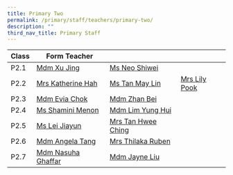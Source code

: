 ```yaml
---
title: Primary Two
permalink: /primary/staff/teachers/primary-two/
description: ""
third_nav_title: Primary Staff
---
```

| Class | Form Teacher | ||
| -------- | -------- | -------- |-------- |
|P2.1|[Mdm Xu Jing](xu_jing@schools.gov.sg)|[Ms Neo Shiwei](neo_shiwei@schools.gov.sg)|
|P2.2|[Mrs Katherine Hah ](katherine_loi_huay_kiew@schools.gov.sg)|[Ms Tan May Lin](tan_may_lin@schools.gov.sg)|[Mrs Lily Pook](pook_lily@moe.edu.sg ) |
|P2.3|[Mdm Evia Chok](chiok_suat_cheng@schools.gov.sg)|[Mdm Zhan Bei](zhan_bei@schools.gov.sg)|
|P2.4|[Ms Shamini Menon](shamini_menon@schools.gov.sg)|[Mdm Lim Yung Hui](lim_yung_hui@schools.gov.sg)|
|P2.5|[Ms Lei Jiayun](lei_jiayun@schools.gov.sg)|[Mrs Tan Hwee Ching ](tan_sian_huang@schools.gov.sg)|
|P2.6|[Mdm Angela Tang ](angela_tang_wai_yu@schools.gov.sg)|[Mrs Thilaka Ruben](thilaka_ganapathi@schools.gov.sg)|
|P2.7|[Mdm Nasuha Ghaffar](nasuha_ghaffar@schools.gov.sg)|[Mdm Jayne Liu](liu_yi_ching@moe.edu.sg )|